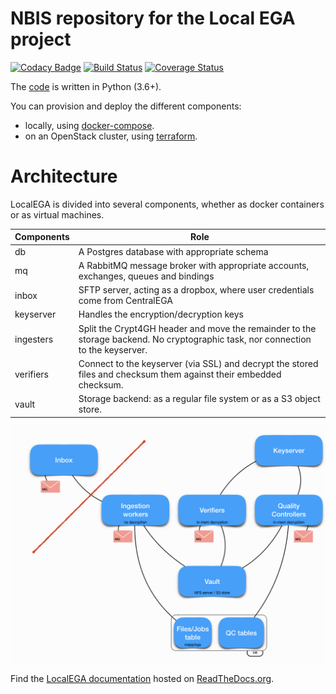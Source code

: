 # NBIS repository for the Local EGA project

[![Codacy Badge](https://api.codacy.com/project/badge/Grade/3dd83b28ec2041889bfb13641da76c5b)](https://www.codacy.com/app/NBIS/LocalEGA?utm_source=github.com&amp;utm_medium=referral&amp;utm_content=NBISweden/LocalEGA&amp;utm_campaign=Badge_Grade)
[![Build Status](https://travis-ci.org/NBISweden/LocalEGA.svg?branch=dev)](https://travis-ci.org/NBISweden/LocalEGA)
[![Coverage Status](https://coveralls.io/repos/github/NBISweden/LocalEGA/badge.svg?branch=dev)](https://coveralls.io/github/NBISweden/LocalEGA?branch=dev)

The [code](lega) is written in Python (3.6+).

You can provision and deploy the different components:

* locally, using [docker-compose](deployments/docker).
* on an OpenStack cluster, using [terraform](deployments/terraform).

# Architecture

LocalEGA is divided into several components, whether as docker
containers or as virtual machines.

| Components | Role |
|------------|------|
| db         | A Postgres database with appropriate schema |
| mq         | A RabbitMQ message broker with appropriate accounts, exchanges, queues and bindings |
| inbox      | SFTP server, acting as a dropbox, where user credentials come from CentralEGA |
| keyserver  | Handles the encryption/decryption keys |
| ingesters  | Split the Crypt4GH header and move the remainder to the storage backend. No cryptographic task, nor connection to the keyserver. |
| verifiers  | Connect to the keyserver (via SSL) and decrypt the stored files and checksum them against their embedded checksum. |
| vault      | Storage backend: as a regular file system or as a S3 object store. |

![General Architecture](./docs/static/components.png "Connected Components")

Find the [LocalEGA documentation](http://localega.readthedocs.io) hosted on [ReadTheDocs.org](https://readthedocs.org/).
